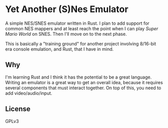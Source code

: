 # Yet Another (S)Nes Emulator
A simple NES/SNES emulator written in Rust. I plan to add support for common NES mappers and at least reach the point when I can play *Super Mario World* on SNES. Then I'll move on to the next phase.

This is basically a "training ground" for another project involving 8/16-bit era console emulation, and Rust, that I have in mind.

## Why
I'm learning Rust and I think it has the potential to be a great language. Writing an emulator is a great way to get an overall idea, because it requires several components that must interact together. On top of this, you need to add video/audio/input.

## License
GPLv3
